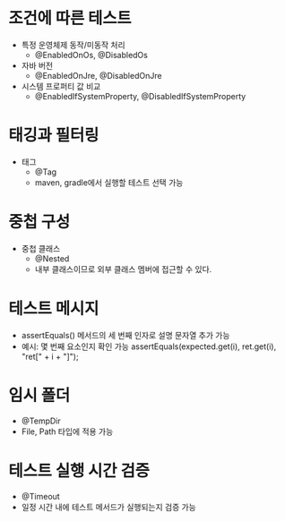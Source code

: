 # 조건에 따른 테스트
- 특정 운영체제 동작/미동작 처리
  - @EnabledOnOs, @DisabledOs
- 자바 버전
  - @EnabledOnJre, @DisabledOnJre
- 시스템 프로퍼티 값 비교
  - @EnabledIfSystemProperty, @DisabledIfSystemProperty

# 태깅과 필터링
- 태그
  - @Tag
  - maven, gradle에서 실행할 테스트 선택 가능

# 중첩 구성
- 중첩 클래스
  - @Nested
  - 내부 클래스이므로 외부 클래스 멤버에 접근할 수 있다.

# 테스트 메시지
- assertEquals() 메서드의 세 번째 인자로 설명 문자열 추가 가능
- 예시: 몇 번째 요소인지 확인 가능 assertEquals(expected.get(i), ret.get(i), "ret[" + i + "]");

# 임시 폴더
- @TempDir
- File, Path 타입에 적용 가능

# 테스트 실행 시간 검증
- @Timeout
- 일정 시간 내에 테스트 메서드가 실행되는지 검증 가능